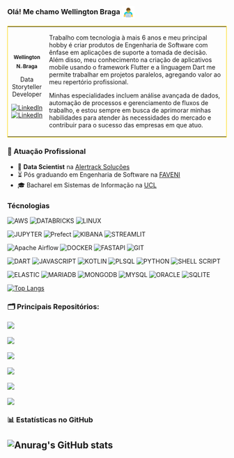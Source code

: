 ### Olá! Me chamo Wellington Braga <img src="https://raw.githubusercontent.com/arthurgalanti/arthurgalanti/main/assets/man-technologist.gif" width="30" style="vertical-align: middle;">

<table style="border: 1px solid gold; border-collapse: collapse;"> 
  <tr>
    <td align="center">
      <a href="https://github.com/wellingtomnnb">
        <img src="https://media.licdn.com/dms/image/D4D03AQHigvyjxA5taQ/profile-displayphoto-shrink_800_800/0/1697198610978?e=1718841600&v=beta&t=wEwdmVCqGBsJS8hWd2A1NwNxZxYEvYrLct16_vRcyLY" width="300px;" alt=""/>
        <br/>
        <sub><b>Wellington N. Braga</b></sub>
      </a>
      <br/>
      <p>Data Storyteller <br>Developer</p>
      <a href="https://www.linkedin.com/in/wellingtomnnb/">
        <img src="https://img.shields.io/badge/LinkedIn-0077B5?style=flat&logo=linkedin&logoColor=white" alt="LinkedIn"/>
      </a><br/>
    <a href="https://github.com/wellingtomnnb">
      <img src="https://api.visitorbadge.io/api/visitors?path=wellingtomnnb&label=Visitantes&countColor=%2337d67a&style=flat&labelStyle=none" alt="LinkedIn"/>
    </a>
    </td>
    <td align="left">
       <p>Trabalho com tecnologia à mais 6 anos e meu principal hobby é criar produtos de Engenharia de Software com ênfase em aplicações de suporte a tomada de decisão. Além disso, meu conhecimento na criação de aplicativos mobile usando o framework Flutter e a linguagem Dart me permite trabalhar em projetos paralelos, agregando valor ao meu repertório profissional.</p>
    <p>Minhas especialidades incluem análise avançada de dados, automação de processos e gerenciamento de fluxos de trabalho, e estou sempre em busca de aprimorar minhas habilidades para atender às necessidades do mercado e contribuir para o sucesso das empresas em que atuo.</p>
  </tr>
</table>


### 🏢 Atuação Profissional
- 🧮 **Data Scientist** na [Alertrack Soluções](https://alertrack.com.br/)
- ⏳ Pós graduando em Engenharia de Software na [FAVENI](https://faveni.edu.br/)
- 🎓 Bacharel em Sistemas de Informação na [UCL](https://www.ucl.br/)

### Técnologias 


![AWS](https://img.shields.io/badge/Amazon_AWS-FF9900?style=for-the-badge&logo=amazonaws&logoColor=white)
![DATABRICKS](https://img.shields.io/badge/Databricks-FF3621?style=for-the-badge&logo=Databricks&logoColor=white)
![LINUX](https://img.shields.io/badge/Linux-FCC624?style=for-the-badge&logo=linux&logoColor=black)

![JUPYTER](https://img.shields.io/badge/Jupyter-F37626.svg?&style=for-the-badge&logo=Jupyter&logoColor=white)
![Prefect](https://img.shields.io/badge/Prefect-%23ffffff.svg?style=for-the-badge&logo=prefect&logoColor=white)
![KIBANA](https://img.shields.io/badge/Kibana-005571?style=for-the-badge&logo=Kibana&logoColor=white)
![STREAMLIT](https://img.shields.io/badge/Streamlit-FF4B4B?style=for-the-badge&logo=Streamlit&logoColor=white)

![Apache Airflow](https://img.shields.io/badge/Apache%20Airflow-017CEE?style=for-the-badge&logo=Apache%20Airflow&logoColor=white)
![DOCKER](https://img.shields.io/badge/Docker-2CA5E0?style=for-the-badge&logo=docker&logoColor=white)
![FASTAPI](https://img.shields.io/badge/fastapi-109989?style=for-the-badge&logo=FASTAPI&logoColor=white)
![GIT](https://img.shields.io/badge/GIT-E44C30?style=for-the-badge&logo=git&logoColor=white)

![DART](https://img.shields.io/badge/Dart-0175C2?style=for-the-badge&logo=dart&logoColor=white)
![JAVASCRIPT](https://img.shields.io/badge/JavaScript-323330?style=for-the-badge&logo=javascript&logoColor=F7DF1E)
![KOTLIN](https://img.shields.io/badge/Kotlin-B125EA?style=for-the-badge&logo=kotlin&logoColor=white)
![PLSQL](https://img.shields.io/badge/PLSQL-F80000?style=for-the-badge&logo=oracle&logoColor=black)
![PYTHON](https://img.shields.io/badge/Python-FFD43B?style=for-the-badge&logo=python&logoColor=blue)
![SHELL SCRIPT](https://img.shields.io/badge/Shell_Script-121011?style=for-the-badge&logo=gnu-bash&logoColor=white)

![ELASTIC](https://img.shields.io/badge/Elastic_Search-005571?style=for-the-badge&logo=elasticsearch&logoColor=white)
![MARIADB](https://img.shields.io/badge/MariaDB-003545?style=for-the-badge&logo=mariadb&logoColor=white)
![MONGODB](https://img.shields.io/badge/MongoDB-4EA94B?style=for-the-badge&logo=mongodb&logoColor=white)
![MYSQL](https://img.shields.io/badge/MySQL-005C84?style=for-the-badge&logo=mysql&logoColor=white)
![ORACLE](https://img.shields.io/badge/Oracle-F80000?style=for-the-badge&logo=oracle&logoColor=black)
![SQLITE](https://img.shields.io/badge/Sqlite-003B57?style=for-the-badge&logo=sqlite&logoColor=white)


[![Top Langs](https://github-readme-stats.vercel.app/api/top-langs/?username=wellingtomnnb&layout=donut-vertical&&theme=dracula)](https://github.com/wellingtomnnb/github-readme-stats)  


### 🗂️ Principais Repositórios:
<a href="https://github.com/wellingtomnnb/legislator_scraping">
  <img align="center" src="https://github-readme-stats.vercel.app/api/pin/?username=wellingtomnnb&repo=legislator_scraping&&theme=dracula"/>
</a></br></br>
<a href="https://github.com/wellingtomnnb/python_object_oriented">
  <img align="center" src="https://github-readme-stats.vercel.app/api/pin/?username=wellingtomnnb&repo=python_object_oriented&&theme=dracula"/>
</a></br></br>
<a href="https://github.com/wellingtomnnb/sentiment-analisys">
  <img align="center" src="https://github-readme-stats.vercel.app/api/pin/?username=wellingtomnnb&repo=sentiment-analisys&&theme=dracula"/>
</a></br></br>
<a href="https://github.com/wellingtomnnb/graph_tools">
  <img align="center" src="https://github-readme-stats.vercel.app/api/pin/?username=wellingtomnnb&repo=graph_tools&&theme=dracula"/>
</a></br></br>
<a href="https://github.com/wellingtomnnb/ServerWebSocket">
  <img align="center" src="https://github-readme-stats.vercel.app/api/pin/?username=wellingtomnnb&repo=serverwebsocket&&theme=dracula"/>
</a></br></br>
<a href="https://github.com/wellingtomnnb/clientwebsocket">
  <img align="center" src="https://github-readme-stats.vercel.app/api/pin/?username=wellingtomnnb&repo=clientwebsocket&&theme=dracula"/>
</a>

### 📊 Estatísticas no GitHub
![Anurag's GitHub stats](https://github-readme-stats.vercel.app/api?username=wellingtomnnb\&include_all_commits=true&theme=dracula)
--
